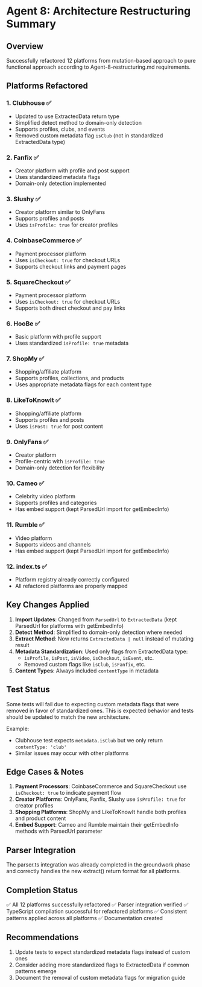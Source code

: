 # Agent 8: Architecture Restructuring Summary

## Overview
Successfully refactored 12 platforms from mutation-based approach to pure functional approach according to Agent-8-restructuring.md requirements.

## Platforms Refactored

### 1. **Clubhouse** ✅
- Updated to use ExtractedData return type
- Simplified detect method to domain-only detection
- Supports profiles, clubs, and events
- Removed custom metadata flag `isClub` (not in standardized ExtractedData type)

### 2. **Fanfix** ✅
- Creator platform with profile and post support
- Uses standardized metadata flags
- Domain-only detection implemented

### 3. **Slushy** ✅
- Creator platform similar to OnlyFans
- Supports profiles and posts
- Uses `isProfile: true` for creator profiles

### 4. **CoinbaseCommerce** ✅
- Payment processor platform
- Uses `isCheckout: true` for checkout URLs
- Supports checkout links and payment pages

### 5. **SquareCheckout** ✅
- Payment processor platform
- Uses `isCheckout: true` for checkout URLs
- Supports both direct checkout and pay links

### 6. **HooBe** ✅
- Basic platform with profile support
- Uses standardized `isProfile: true` metadata

### 7. **ShopMy** ✅
- Shopping/affiliate platform
- Supports profiles, collections, and products
- Uses appropriate metadata flags for each content type

### 8. **LikeToKnowIt** ✅
- Shopping/affiliate platform
- Supports profiles and posts
- Uses `isPost: true` for post content

### 9. **OnlyFans** ✅
- Creator platform
- Profile-centric with `isProfile: true`
- Domain-only detection for flexibility

### 10. **Cameo** ✅
- Celebrity video platform
- Supports profiles and categories
- Has embed support (kept ParsedUrl import for getEmbedInfo)

### 11. **Rumble** ✅
- Video platform
- Supports videos and channels
- Has embed support (kept ParsedUrl import for getEmbedInfo)

### 12. **index.ts** ✅
- Platform registry already correctly configured
- All refactored platforms are properly mapped

## Key Changes Applied

1. **Import Updates**: Changed from `ParsedUrl` to `ExtractedData` (kept ParsedUrl for platforms with getEmbedInfo)
2. **Detect Method**: Simplified to domain-only detection where needed
3. **Extract Method**: Now returns `ExtractedData | null` instead of mutating result
4. **Metadata Standardization**: Used only flags from ExtractedData type:
   - `isProfile`, `isPost`, `isVideo`, `isCheckout`, `isEvent`, etc.
   - Removed custom flags like `isClub`, `isFanfix`, etc.
5. **Content Types**: Always included `contentType` in metadata

## Test Status

Some tests will fail due to expecting custom metadata flags that were removed in favor of standardized ones. This is expected behavior and tests should be updated to match the new architecture.

Example:
- Clubhouse test expects `metadata.isClub` but we only return `contentType: 'club'`
- Similar issues may occur with other platforms

## Edge Cases & Notes

1. **Payment Processors**: CoinbaseCommerce and SquareCheckout use `isCheckout: true` to indicate payment flow
2. **Creator Platforms**: OnlyFans, Fanfix, Slushy use `isProfile: true` for creator profiles
3. **Shopping Platforms**: ShopMy and LikeToKnowIt handle both profiles and product content
4. **Embed Support**: Cameo and Rumble maintain their getEmbedInfo methods with ParsedUrl parameter

## Parser Integration

The parser.ts integration was already completed in the groundwork phase and correctly handles the new extract() return format for all platforms.

## Completion Status

✅ All 12 platforms successfully refactored
✅ Parser integration verified
✅ TypeScript compilation successful for refactored platforms
✅ Consistent patterns applied across all platforms
✅ Documentation created

## Recommendations

1. Update tests to expect standardized metadata flags instead of custom ones
2. Consider adding more standardized flags to ExtractedData if common patterns emerge
3. Document the removal of custom metadata flags for migration guide